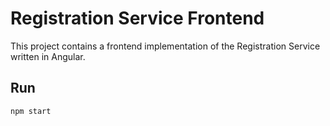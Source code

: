 # Registration Service Frontend

This project contains a frontend implementation of the Registration Service written in Angular.

## Run
`npm start`
